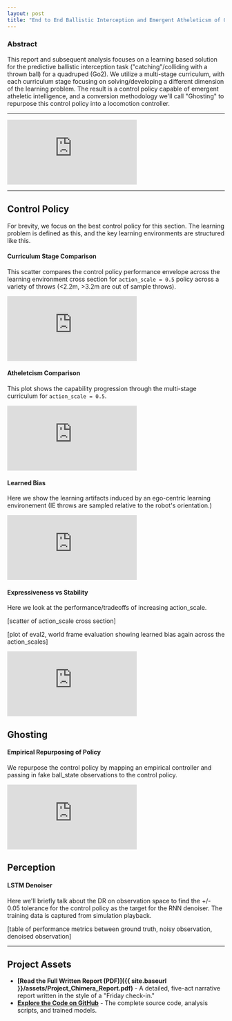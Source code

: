 ```yaml
---
layout: post
title: "End to End Ballistic Interception and Emergent Atheleticsm of Quadrupedal Robot"
---
```


### Abstract
This report and subsequent analysis focuses on a learning based solution for the predictive ballistic interception task ("catching"/colliding with a thrown ball) for a quadruped (Go2). We utilize a multi-stage curriculum, with each curriculum stage focusing on solving/developing a different dimension of the learning problem. The result is a control policy capable of emergent atheletic intelligence, and a conversion methodology we'll call "Ghosting" to repurpose this control policy into a locomotion controller.

---

<!-- HOW-TO: Go to your YouTube video, click "Share" -> "Embed", and copy the src="..." URL here. -->
<div class="video-container">
  <iframe src="https://www.youtube.com/embed/YOUR_TRAILER_VIDEO_ID" title="Project Trailer" frameborder="0" allow="accelerometer; autoplay; clipboard-write; encrypted-media; gyroscope; picture-in-picture" allowfullscreen></iframe>
</div>

---

## Control Policy
For brevity, we focus on the best control policy for this section. The learning problem is defined as this, and the key learning environments are structured like this.


#### Curriculum Stage Comparison
This scatter compares the control policy performance envelope across the learning environment cross section for `action_scale = 0.5` policy across a variety of throws (<2.2m, >3.2m are out of sample throws).

<div class="video-container">
  <iframe src="https://www.youtube.com/embed/YOUR_TRAILER_VIDEO_ID" title="Project Trailer" frameborder="0" allow="accelerometer; autoplay; clipboard-write; encrypted-media; gyroscope; picture-in-picture" allowfullscreen></iframe>
</div>

#### Atheletcism Comparison
This plot shows the capability progression through the multi-stage curriculum for `action_scale = 0.5`.

<div class="video-container">
  <iframe src="https://www.youtube.com/embed/YOUR_TRAILER_VIDEO_ID" title="Project Trailer" frameborder="0" allow="accelerometer; autoplay; clipboard-write; encrypted-media; gyroscope; picture-in-picture" allowfullscreen></iframe>
</div>

#### Learned Bias

Here we show the learning artifacts induced by an ego-centric learning environement (IE throws are sampled relative to the robot's orientation.)

<div class="video-container">
  <iframe src="https://www.youtube.com/embed/YOUR_TRAILER_VIDEO_ID" title="Project Trailer" frameborder="0" allow="accelerometer; autoplay; clipboard-write; encrypted-media; gyroscope; picture-in-picture" allowfullscreen></iframe>
</div>


#### Expressiveness vs Stability

Here we look at the performance/tradeoffs of increasing action_scale.

[scatter of action_scale cross section]

[plot of eval2, world frame evaluation showing learned bias again across the action_scales]

<div class="video-container">
  <iframe src="https://www.youtube.com/embed/YOUR_TRAILER_VIDEO_ID" title="Project Trailer" frameborder="0" allow="accelerometer; autoplay; clipboard-write; encrypted-media; gyroscope; picture-in-picture" allowfullscreen></iframe>
</div>


## Ghosting

#### Empirical Repurposing of Policy

We repurpose the control policy by mapping an empirical controller and passing in fake ball_state observations to the control policy.

<div class="video-container">
  <iframe src="https://www.youtube.com/embed/YOUR_TRAILER_VIDEO_ID" title="Project Trailer" frameborder="0" allow="accelerometer; autoplay; clipboard-write; encrypted-media; gyroscope; picture-in-picture" allowfullscreen></iframe>
</div>


## Perception

#### LSTM Denoiser

Here we'll briefly talk about the DR on observation space to find the +/- 0.05 tolerance for the control policy as the target for the RNN denoiser. The training data is captured from simulation playback.

[table of performance metrics between ground truth, noisy observation, denoised observation]



---

## Project Assets

*   **[Read the Full Written Report (PDF)]({{ site.baseurl }}/assets/Project_Chimera_Report.pdf)** - A detailed, five-act narrative report written in the style of a "Friday check-in."
*   **[Explore the Code on GitHub](https://github.com/your-username/your-repo-name)** - The complete source code, analysis scripts, and trained models.
